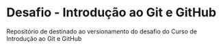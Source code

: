 # Desafio - Introdução ao Git e GitHub
Repositório de destinado ao versionamento do desafio do Curso de Introdução ao Git e GitHub
